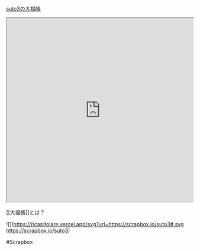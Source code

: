 
[suto3の大福帳](https://scrapbox.io/suto3/)

<iframe style="width:100%; height: 500px;" src="https://scrapbox.io/suto3" name="大福帳" style="position:fixed; top:0px; left:0; bottom:0; right:0; width:100%; height:100%; border:none; margin:0; padding:0; overflow:hidden; "></iframe>

[[大福帳]]とは？


![](https://ricapitolare.vercel.app/svg?url=https://scrapbox.io/suto3#.svg https://scrapbox.io/suto3)


#Scrapbox